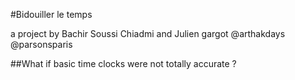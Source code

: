 #Bidouiller le temps

a project by Bachir Soussi Chiadmi and Julien gargot @arthakdays @parsonsparis

##What if basic time clocks were not totally accurate ?

